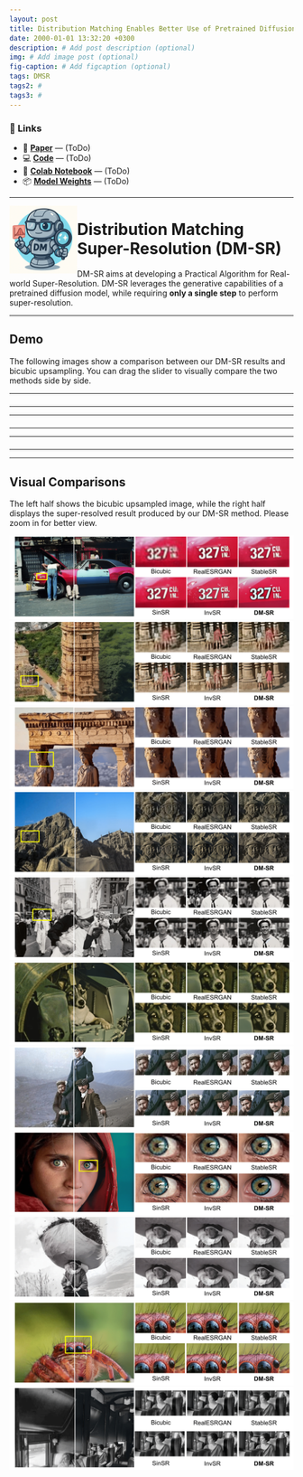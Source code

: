 ```yaml
---
layout: post
title: Distribution Matching Enables Better Use of Pretrained Diffusion Priors for Super-Resolution
date: 2000-01-01 13:32:20 +0300
description: # Add post description (optional)
img: # Add image post (optional)
fig-caption: # Add figcaption (optional)
tags: DMSR
tags2: #
tags3: #
---
```


### 🔗 Links

- 📄 [**Paper**](https://arxiv.org/abs/test) — (ToDo)
- 💻 [**Code**](https://github.com/test) — (ToDo) 
- 🧪 [**Colab Notebook**](https://colab.research.google.com/drive/test) — (ToDo)
- 📦 [**Model Weights**](https://huggingface.co/test) — (ToDo)

- - -


<img align="left" width="120" src="../assets/img/dmsr/dmsr.png" />

# Distribution Matching Super-Resolution (DM-SR)

DM-SR aims at developing a Practical Algorithm for Real-world Super-Resolution.
DM-SR leverages the generative capabilities of a pretrained diffusion model, while requiring **only a single step** to perform super-resolution.



- - -
## Demo
The following images show a comparison between our DM-SR results and bicubic upsampling.
You can drag the slider to visually compare the two methods side by side.

<link rel="stylesheet" href="https://cdn.knightlab.com/libs/juxtapose/latest/css/juxtapose.css">
<script src="https://cdn.knightlab.com/libs/juxtapose/latest/js/juxtapose.min.js"></script>
<div id="juxtapose" style="width: 30%; max-width: 800px; margin: auto;"></div>


<table style="width:100%; text-align:center;">
  <tr>
    <td>
      <div align="center" id="slider5" style="display:inline-block; width: 620px;"></div>
    </td>
    <td>
      <div align="center" id="slider6" style="display:inline-block; width: 620px;"></div>
    </td>
    </tr>
</table>

<table style="width:100%; text-align:center;">
  <tr>
    <td>
      <div align="center" id="slider1" style="display:inline-block; width: 220px;"></div>
    </td>
    <td>
      <div align="center" id="slider2" style="display:inline-block; width: 220px;"></div>
    </td>
    <td>
      <div align="center" id="slider3" style="display:inline-block; width: 220px;"></div>
    </td>
    <td>
      <div align="center" id="slider4" style="display:inline-block; width: 220px;"></div>
    </td>
  </tr>
</table>


<table style="width:100%; text-align:center;">
  <tr>
    <td>
      <div align="center" id="slider8" style="display:inline-block; width: 310px;"></div>
    </td>
    <td>
      <div align="center" id="slider9" style="display:inline-block; width: 310px;"></div>
    </td>
    <td>
      <div align="center" id="slider10" style="display:inline-block; width: 310px;"></div>
    </td>
    </tr>
</table>


<script>
  new juxtapose.JXSlider('#slider5',
    [
      {src: '../assets/img/dmsr/lr2.jpg', label: 'Bicubic'},
      {src: '../assets/img/dmsr/sr2.png',label: 'DM-SR'}
    ],
    {
      animate: true,
      showLabels: true,
      showCredits: false,
      makeResponsive: true
    });
   new juxtapose.JXSlider('#slider6',
    [
      {src: '../assets/img/dmsr/lr3.jpg', label: 'Bicubic'},
      {src: '../assets/img/dmsr/sr3.png',label: 'DM-SR'}
    ],
    {
      animate: true,
      showLabels: true,
      showCredits: false,
      makeResponsive: true
    });
</script>

<script>
  new juxtapose.JXSlider('#slider1',
    [
      {src: '../assets/img/dmsr/lr6.jpg', label: 'Bicubic'},
      {src: '../assets/img/dmsr/sr6.png',label: 'DM-SR'}
    ],
    {
      animate: true,
      showLabels: true,
      showCredits: false,
      makeResponsive: true
    });
  new juxtapose.JXSlider('#slider2',
    [
      {src: '../assets/img/dmsr/lr7.jpg', label: 'Bicubic'},
      {src: '../assets/img/dmsr/sr7.png',label: 'DM-SR'}
    ],
    {
      animate: true,
      showLabels: true,
      showCredits: false,
      makeResponsive: true
    });
   new juxtapose.JXSlider('#slider3',
    [
      {src: '../assets/img/dmsr/lr5.jpg', label: 'Bicubic'},
      {src: '../assets/img/dmsr/sr5.png',label: 'DM-SR'}
    ],
    {
      animate: true,
      showLabels: true,
      showCredits: false,
      makeResponsive: true
    });
   new juxtapose.JXSlider('#slider4',
    [
      {src: '../assets/img/dmsr/lr4.jpg', label: 'Bicubic'},
      {src: '../assets/img/dmsr/sr4.png',label: 'DM-SR'}
    ],
    {
      animate: true,
      showLabels: true,
      showCredits: false,
      makeResponsive: true
    });
</script>

<script>
  new juxtapose.JXSlider('#slider8',
    [
      {src: '../assets/img/dmsr/lr8.jpg', label: 'Bicubic'},
      {src: '../assets/img/dmsr/sr8.png',label: 'DM-SR'}
    ],
    {
      animate: true,
      showLabels: true,
      showCredits: false,
      makeResponsive: true
    });
  new juxtapose.JXSlider('#slider9',
    [
      {src: '../assets/img/dmsr/lr9.jpg', label: 'Bicubic'},
      {src: '../assets/img/dmsr/sr9.png',label: 'DM-SR'}
    ],
    {
      animate: true,
      showLabels: true,
      showCredits: false,
      makeResponsive: true
    });
   new juxtapose.JXSlider('#slider10',
    [
      {src: '../assets/img/dmsr/lr10.jpg', label: 'Bicubic'},
      {src: '../assets/img/dmsr/sr10.png',label: 'DM-SR'}
    ],
    {
      animate: true,
      showLabels: true,
      showCredits: false,
      makeResponsive: true
    });
</script>


- - -


## Visual Comparisons

The left half shows the bicubic upsampled image, while the right half displays the super-resolved result produced by our DM-SR method.
Please zoom in for better view.


![alt text](../assets/img/dmsr/dmsr_pro11-1.png)
![alt text](../assets/img/dmsr/dmsr_pro10-1.png)
![alt text](../assets/img/dmsr/dmsr_pro9-1.png) 
![alt text](../assets/img/dmsr/dmsr_pro8-1.png) 
![alt text](../assets/img/dmsr/dmsr_pro7-1.png) 
![alt text](../assets/img/dmsr/dmsr_pro6-1.png) 
![alt text](../assets/img/dmsr/dmsr_pro5-1.png) 
![alt text](../assets/img/dmsr/dmsr_pro4-1.png) 
![alt text](../assets/img/dmsr/dmsr_pro3-1.png) 
![alt text](../assets/img/dmsr/dmsr_pro2-1.png) 
![alt text](../assets/img/dmsr/dmsr_pro1-1.png) 
